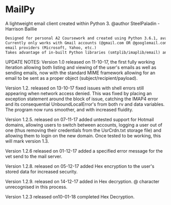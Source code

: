 # MailPy
A lightweight email client created within Python 3.
@author SteelPaladin - Harrison Baillie

~~~~~~~~~~~~~~~~~~~~~~~~~~~~~~~~~~~~~~~~~~ v.1.2 ~~~~~~~~~~~~~~~~~~~~~~~~~~~~~~~~~~~~~~~~~
Designed for personal A2 Coursework and created using Python 3.6.1, available to all to use.
Currently only works with Gmail accounts (@gmail.com OR @googlemail.com). Working on implementing other
email providers (Microsoft, Yahoo, etc.) 
Takes advantage of in-built Python libraries (smtplib/imaplib/email) and uses Tkinter for the GUI interface.
~~~~~~~~~~~~~~~~~~~~~~~~~~~~~~~~~~~~~~~~~~~~~~~~~~~~~~~~~~~~~~~~~~~~~~~~~~~~~~~~~~~~~~~~~~

UPDATE NOTES:
Version 1.0 released on 11-10-17, the first fully working iteration allowing both listing and viewing of
the user's emails as well as sending emails, now with the standard MIME framework allowing for an email
to be sent as a proper object (subject/recipient/payload).

Version 1.2. released on 13-10-17 fixed issues with shell errors still appearing when network access denied.
This was fixed by placing an exception statement around the block of issue, catching the IMAP4 error and its 
consequential UnboundLocalError's from both rv and data variables. The program now runs smoother, and with 
increased fluidity.

Version 1.2.5. released on 07-11-17 added untested support for Hotmail domains, allowing users to switch between
accounts, logging a user out of one (thus removing their credentials from the UsrCrdn.txt storage file) and allowing
them to login on the new domain. Once tested to be working, this will mark version 1.3.

Version 1.2.6 released on 01-12-17 added a specified error message for the vet send to the mail server.

Version 1.2.8. released on 05-12-17 added Hex encryption to the user's stored data for increased security.

Version 1.2.9. released on 14-12-17 added in Hex decryption. @ character unrecognised in this process.

Version 1.2.3 released on10-01-18 completed Hex Decryption.
